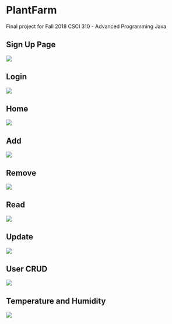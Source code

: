 # PlantFarm
Final project for Fall 2018 CSCI 310 - Advanced Programming Java

## Sign Up Page

<img src="JavaFinalPics/SignUp.PNG">

## Login

<img src="JavaFinalPics/LogIn.PNG">

## Home

<img src="JavaFinalPics/Home.PNG">

## Add

<img src="JavaFinalPics/Add.PNG">

## Remove

<img src="JavaFinalPics/Remove.PNG">

## Read

<img src="JavaFinalPics/Read.PNG">

## Update

<img src="JavaFinalPics/Update.PNG">

## User CRUD

<img src="JavaFinalPics/UserCRUD.PNG">

## Temperature and Humidity

<img src="JavaFinalPics/TempHumidity.PNG">

